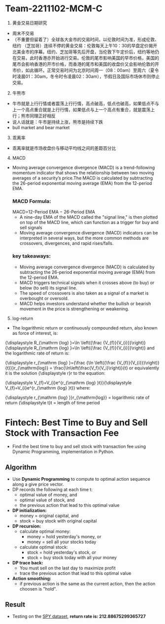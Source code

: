 # Team-2211102-MCM-C

1. 黄金交易日期研究
- 周末不交易
- （不重要但留着了）全球各大金市的交易时间，以伦敦时间为准，形成伦敦、纽约 （芝加哥）连续不停的黄金交易：伦敦每天上午10：30的早盘定价揭开北美金市的序幕。纽约、芝加哥等先后开盘，当伦敦下午定价后，纽约等地仍在交易，此时香港亦开始进行交易。伦敦的尾市影响美国的早市价格，美国的尾市会影响香港的开市价格，而香港的尾市和美国的收盘价又会影响伦敦的开市价，如此循环。正常交易时间为北京时间周一（08：00am）至周六（夏令时凌晨01：30am，冬令时令凌晨02：30am），节假日及国际市场休市则停止交易。
2. 牛熊市
- 牛市就是上行行情或者震荡上行行情，高点破高，低点也破高，如果低点不与上一个高点重合就是上行行情，如果低点与上一个高点有重合，就是震荡上行；熊市同理正好相反
- 说人话就是：牛市是持续上涨，熊市是持续下跌
- bull market and bear market
3. 乖离率
- 乖离率就是市场收盘价与移动平均线之间的差距百分比
4. MACD
- Moving average convergence divergence (MACD) is a trend-following momentum indicator that shows the relationship between two moving averages of a security’s price.The MACD is calculated by subtracting the 26-period exponential moving average (EMA) from the 12-period EMA.
  ### MACD Formula:
  MACD=12-Period EMA − 26-Period EMA
  - A nine-day EMA of the MACD called the "signal line," is then plotted on top of the MACD line, which can function as a trigger for buy and sell signals
  - Moving average convergence divergence (MACD) indicators can be interpreted in several ways, but the more common methods are crossovers, divergences, and rapid rises/falls.
  ### key takeaways:
  - Moving average convergence divergence (MACD) is calculated by subtracting the 26-period exponential moving average (EMA) from the 12-period EMA.
  - MACD triggers technical signals when it crosses above (to buy) or below (to sell) its signal line.
  - The speed of crossovers is also taken as a signal of a market is overbought or oversold.
  - MACD helps investors understand whether the bullish or bearish movement in the price is strengthening or weakening.
 5. log-return
 - The logarithmic return or continuously compounded return, also known as force of interest, is:

{\displaystyle R_{\mathrm {log} }=\ln \left({\frac {V_{f}}{V_{i}}}\right)}{\displaystyle R_{\mathrm {log} }=\ln \left({\frac {V_{f}}{V_{i}}}\right)}
and the logarithmic rate of return is:

{\displaystyle r_{\mathrm {log} }={\frac {\ln \left({\frac {V_{f}}{V_{i}}}\right)}{t}}}r_{\mathrm{log}} = \frac{\ln\left(\frac{V_f}{V_i}\right)}{t}
or equivalently it is the solution {\displaystyle r}r to the equation:

{\displaystyle V_{f}=V_{i}e^{r_{\mathrm {log} }t}}{\displaystyle V_{f}=V_{i}e^{r_{\mathrm {log} }t}}
where:

{\displaystyle r_{\mathrm {log} }}r_{\mathrm{log}} = logarithmic rate of return
{\displaystyle t}t = length of time period

# Fintech: Best Time to Buy and Sell Stock with Transaction Fee
* Find the best time to buy and sell stock with transaction fee using Dynamic Programming, implementation in Python.

## Algorithm
- Use **Dynamic Programming** to compute to optimal action sequence along a give price vector.
- DP records the following at each time t:
	- optimal value of money, and
	- optimal value of stock, and
	- the previous action that lead to this optimal value
- **DP initialization:**
	- money = original capital, and
	- stock = buy stock with original capital
- **DP recursion:**
	- calculate optimal money:
		* money = hold yesterday's money, or
		* money = sell all your stocks today
	- calculate optimal stock:
		* stock = hold yesterday's stock, or
		* stock = buy stock today with all your money
- **DP trace back:**
	- You must sell on the last day to maximize profit
	- trace the previous action that lead to this optimal value
- **Action smoothing:**
	- if previous action is the same as the current action, then the action choosen is "hold".

## Result
- Testing on the [SPY dataset](https://finance.yahoo.com/quote/SPY/history?period1=1167580800&period2=1508947200&interval=1d&filter=history&frequency=1d), **return rate is: 212.88675299365727**


